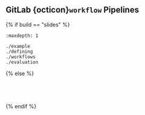 ## <i class="fab fa-gitlab"></i> **GitLab** {octicon}`workflow` Pipelines

{% if build == "slides" %}
<!-- BUILDING THE SLIDES -->
```{toctree}
:maxdepth: 1

./example
./defining
./workflows
./evaluation
```
{% else %}
<!-- BUILDING THE PAGES -->
```{include} ./example.md
```
```{include} ./defining.md
```
```{include} ./workflows.md
```
```{include} ./evaluation.md
```
{% endif %}

